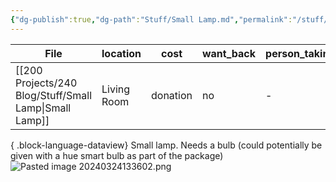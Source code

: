 ```yaml
---
{"dg-publish":true,"dg-path":"Stuff/Small Lamp.md","permalink":"/stuff/small-lamp/"}
---
```



| File                                                      | location    | cost     | want_back | person_taking |
| --------------------------------------------------------- | ----------- | -------- | --------- | ------------- |
| [[200 Projects/240 Blog/Stuff/Small Lamp\|Small Lamp]] | Living Room | donation | no        | \-            |

{ .block-language-dataview}
Small lamp. Needs a bulb (could potentially be given with a hue smart bulb as part of the package)
![Pasted image 20240324133602.png](/img/user/Attachments/Pasted%20image%2020240324133602.png)